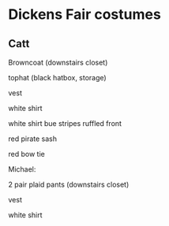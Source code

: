 Dickens Fair costumes 
======================

Catt
----

Browncoat (downstairs closet)

tophat (black hatbox, storage)

vest

white shirt

white shirt bue stripes ruffled front

red pirate sash

red bow tie


Michael:

2 pair plaid pants (downstairs closet)

vest

white shirt


